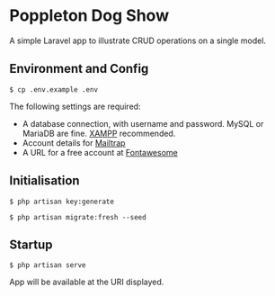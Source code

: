 # Poppleton Dog Show

A simple Laravel app to illustrate CRUD operations on a single model.


## Environment and Config

`$ cp .env.example .env`

The following settings are required:

- A database connection, with username and password. 
  MySQL or MariaDB are fine. [XAMPP](https://www.apachefriends.org/index.html)
  recommended.
- Account details for [Mailtrap](https://mailtrap.io/)
- A URL for a free account at [Fontawesome](https://fontawesome.com/)

## Initialisation

`$ php artisan key:generate`

`$ php artisan migrate:fresh --seed`

## Startup

`$ php artisan serve`

App will be available at the URI displayed.
